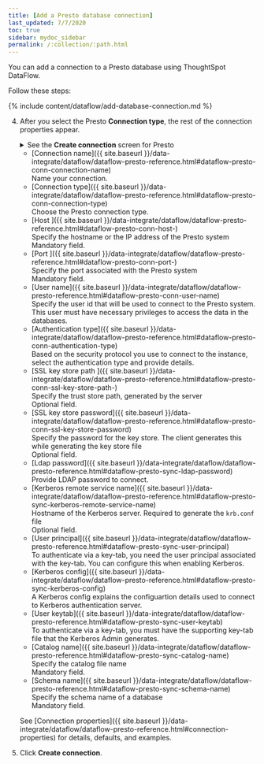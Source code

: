 ```yaml
---
title: [Add a Presto database connection]
last_updated: 7/7/2020
toc: true
sidebar: mydoc_sidebar
permalink: /:collection/:path.html
---
```

You can add a connection to a Presto database using ThoughtSpot DataFlow.

Follow these steps:


{% include content/dataflow/add-database-connection.md %}

4. After you select the Presto **Connection type**, the rest of the connection properties appear.

    <details>
      <summary>See the <strong>Create connection</strong> screen for Presto</summary>
        <p>
        <img src="../../images/dataflow-presto-create.png" alt="Create Presto connection" /></p>
    </details>

    * [Connection name]({{ site.baseurl }}/data-integrate/dataflow/dataflow-presto-reference.html#dataflow-presto-conn-connection-name)<br/>Name your connection.
    * [Connection type]({{ site.baseurl }}/data-integrate/dataflow/dataflow-presto-reference.html#dataflow-presto-conn-connection-type)<br/>Choose the Presto connection type.
    * [Host ]({{ site.baseurl }}/data-integrate/dataflow/dataflow-presto-reference.html#dataflow-presto-conn-host-)<br/>Specify the hostname or the IP address of the Presto system<br/>Mandatory field.
    * [Port ]({{ site.baseurl }}/data-integrate/dataflow/dataflow-presto-reference.html#dataflow-presto-conn-port-)<br/>Specify the port associated with the Presto system<br/>Mandatory field.
    * [User name]({{ site.baseurl }}/data-integrate/dataflow/dataflow-presto-reference.html#dataflow-presto-conn-user-name)<br/>Specify the user id that will be used to connect to the Presto system. This user must have necessary privileges to access the data in the databases.
    * [Authentication type]({{ site.baseurl }}/data-integrate/dataflow/dataflow-presto-reference.html#dataflow-presto-conn-authentication-type)<br/>Based on the security protocol you use to connect to the instance, select the authentication type and provide details.
    * [SSL key store path ]({{ site.baseurl }}/data-integrate/dataflow/dataflow-presto-reference.html#dataflow-presto-conn-ssl-key-store-path-)<br/>Specify the trust store path, generated by the server<br/>Optional field.
    * [SSL key store password]({{ site.baseurl }}/data-integrate/dataflow/dataflow-presto-reference.html#dataflow-presto-conn-ssl-key-store-password)<br/>Specify the password for the key store. The client generates this while generating the key store file<br/>Optional field.
    * [Ldap password]({{ site.baseurl }}/data-integrate/dataflow/dataflow-presto-reference.html#dataflow-presto-sync-ldap-password)<br/>Provide LDAP password to connect.
    * [Kerberos remote service name]({{ site.baseurl }}/data-integrate/dataflow/dataflow-presto-reference.html#dataflow-presto-sync-kerberos-remote-service-name)<br/>Hostname of the Kerberos server. Required to generate the <code>krb.conf</code> file<br/>Optional field.
    * [User principal]({{ site.baseurl }}/data-integrate/dataflow/dataflow-presto-reference.html#dataflow-presto-sync-user-principal)<br/>To authenticate via a key-tab, you need the user principal associated with the key-tab. You can configure this when enabling Kerberos.
    * [Kerberos config]({{ site.baseurl }}/data-integrate/dataflow/dataflow-presto-reference.html#dataflow-presto-sync-kerberos-config)<br/>A Kerberos config explains the configuartion details used to connect to Kerberos authentication server.
    * [User keytab]({{ site.baseurl }}/data-integrate/dataflow/dataflow-presto-reference.html#dataflow-presto-sync-user-keytab)<br/>To authenticate via a key-tab, you must have the supporting key-tab file that the Kerberos Admin generates.
    * [Catalog name]({{ site.baseurl }}/data-integrate/dataflow/dataflow-presto-reference.html#dataflow-presto-sync-catalog-name)<br/>Specify the catalog file name<br/>Mandatory field.
    * [Schema name]({{ site.baseurl }}/data-integrate/dataflow/dataflow-presto-reference.html#dataflow-presto-sync-schema-name)<br/>Specify the schema name of a database <br/>Mandatory field.

   See [Connection properties]({{ site.baseurl }}/data-integrate/dataflow/dataflow-presto-reference.html#connection-properties) for details, defaults, and examples.

5. Click **Create connection**.   
